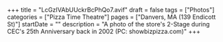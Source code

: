 +++
title = "LcGzIVAbUUckrBcPhQo7.avif"
draft = false
tags = ["Photos"]
categories = ["Pizza Time Theatre"]
pages = ["Danvers, MA (139 Endicott St)"]
startDate = ""
description = "A photo of the store's 2-Stage during CEC's 25th Anniversary back in 2002 (PC: showbizpizza.com)"
+++
